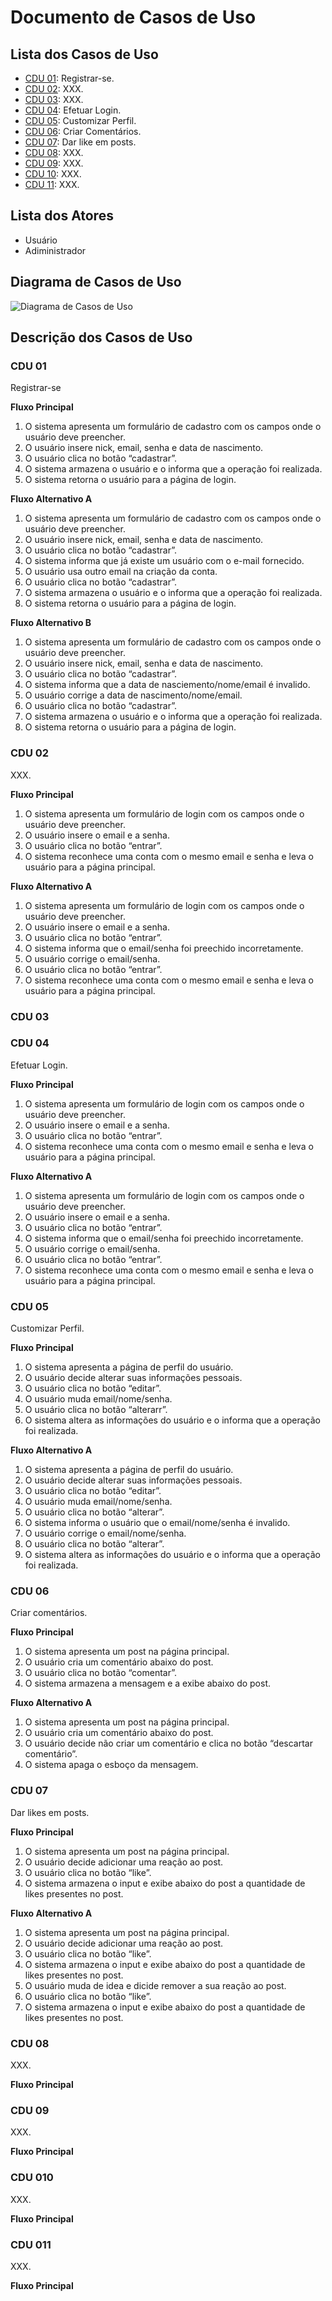 # Documento de Casos de Uso

## Lista dos Casos de Uso

 - [CDU 01](#CDU-01): Registrar-se.
 - [CDU 02](#CDU-02): XXX.
 - [CDU 03](#CDU-03): XXX.
 - [CDU 04](#CDU-04): Efetuar Login.
 - [CDU 05](#CDU-05): Customizar Perfil.
 - [CDU 06](#CDU-06): Criar Comentários.
 - [CDU 07](#CDU-07): Dar like em posts.
 - [CDU 08](#CDU-08): XXX.
 - [CDU 09](#CDU-09): XXX.
 - [CDU 10](#CDU-10): XXX.
 - [CDU 11](#CDU-11): XXX.


## Lista dos Atores

 - Usuário
 - Adiministrador

## Diagrama de Casos de Uso

![Diagrama de Casos de Uso](PNGs/diagramaCU2.png)

## Descrição dos Casos de Uso

### CDU 01

Registrar-se

**Fluxo Principal**

1. O sistema apresenta um formulário de cadastro com os campos onde o usuário deve preencher.
2. O usuário insere nick, email, senha e data de nascimento.
3. O usuário clica no botão “cadastrar”.
4. O sistema armazena o usuário e o informa que a operação foi realizada.
5. O sistema retorna o usuário para a página de login.

**Fluxo Alternativo A**

1. O sistema apresenta um formulário de cadastro com os campos onde o usuário deve preencher.
2. O usuário insere nick, email, senha e data de nascimento.
3. O usuário clica no botão “cadastrar”.
4. O sistema informa que já existe um usuário com o e-mail fornecido.
5. O usuário usa outro email na criação da conta.
6. O usuário clica no botão “cadastrar”.
7. O sistema armazena o usuário e o informa que a operação foi realizada.
8. O sistema retorna o usuário para a página de login.

**Fluxo Alternativo B**

1. O sistema apresenta um formulário de cadastro com os campos onde o usuário deve preencher.
2. O usuário insere nick, email, senha e data de nascimento.
3. O usuário clica no botão “cadastrar”.
4. O sistema informa que a data de nasciemento/nome/email é invalido.
5. O usuário corrige a data de nascimento/nome/email.
6. O usuário clica no botão “cadastrar”.
7. O sistema armazena o usuário e o informa que a operação foi realizada.
8. O sistema retorna o usuário para a página de login.

### CDU 02

XXX.

**Fluxo Principal**

1. O sistema apresenta um formulário de login com os campos onde o usuário deve preencher.
2. O usuário insere o email e a senha.
3. O usuário clica no botão “entrar”.
4. O sistema reconhece uma conta com o mesmo email e senha e leva o usuário para a página principal.

**Fluxo Alternativo A**

1. O sistema apresenta um formulário de login com os campos onde o usuário deve preencher.
2. O usuário insere o email e a senha.
3. O usuário clica no botão “entrar”.
4. O sistema informa que o email/senha foi preechido incorretamente.
5. O usuário corrige o email/senha.
6. O usuário clica no botão “entrar”.
7. O sistema reconhece uma conta com o mesmo email e senha e leva o usuário para a página principal.

### CDU 03



### CDU 04

Efetuar Login.

**Fluxo Principal**

1. O sistema apresenta um formulário de login com os campos onde o usuário deve preencher.
2. O usuário insere o email e a senha.
3. O usuário clica no botão “entrar”.
4. O sistema reconhece uma conta com o mesmo email e senha e leva o usuário para a página principal.

**Fluxo Alternativo A**

1. O sistema apresenta um formulário de login com os campos onde o usuário deve preencher.
2. O usuário insere o email e a senha.
3. O usuário clica no botão “entrar”.
4. O sistema informa que o email/senha foi preechido incorretamente.
5. O usuário corrige o email/senha.
6. O usuário clica no botão “entrar”.
7. O sistema reconhece uma conta com o mesmo email e senha e leva o usuário para a página principal.

### CDU 05

Customizar Perfil.

**Fluxo Principal**

1. O sistema apresenta a página de perfil do usuário.
2. O usuário decide alterar suas informações pessoais.
3. O usuário clica no botão “editar”.
4. O usuário muda email/nome/senha.
5. O usuário clica no botão “alterarr”.
6. O sistema altera as informações do usuário e o informa que a operação foi realizada.

**Fluxo Alternativo A**

1. O sistema apresenta a página de perfil do usuário.
2. O usuário decide alterar suas informações pessoais.
3. O usuário clica no botão “editar”.
4. O usuário muda email/nome/senha.
5. O usuário clica no botão “alterar”.
6. O sistema informa o usuário que o email/nome/senha é invalido.
7. O usuário corrige o email/nome/senha.
8. O usuário clica no botão “alterar”.
9. O sistema altera as informações do usuário e o informa que a operação foi realizada.

### CDU 06

Criar comentários.

**Fluxo Principal**

1. O sistema apresenta um post na página principal.
2. O usuário cria um comentário abaixo do post.
3. O usuário clica no botão “comentar”.
4. O sistema armazena a mensagem e a exibe abaixo do post.

**Fluxo Alternativo A**

1. O sistema apresenta um post na página principal.
2. O usuário cria um comentário abaixo do post.
3. O usuário decide não criar um comentário e clica no botão “descartar comentário”.
4. O sistema apaga o esboço da mensagem.

### CDU 07

Dar likes em posts.

**Fluxo Principal**

1. O sistema apresenta um post na página principal.
2. O usuário decide adicionar uma reação ao post.
3. O usuário clica no botão “like”.
4. O sistema armazena o input e exibe abaixo do post a quantidade de likes presentes no post.

**Fluxo Alternativo A**

1. O sistema apresenta um post na página principal.
2. O usuário decide adicionar uma reação ao post.
3. O usuário clica no botão “like”.
4. O sistema armazena o input e exibe abaixo do post a quantidade de likes presentes no post.
5. O usuário muda de idea e dicide remover a sua reação ao post.
6. O usuário clica no botão “like”.
7. O sistema armazena o input e exibe abaixo do post a quantidade de likes presentes no post.

### CDU 08

XXX.

**Fluxo Principal**

### CDU 09

XXX.

**Fluxo Principal**

### CDU 010

XXX.

**Fluxo Principal**

### CDU 011

XXX.

**Fluxo Principal**
